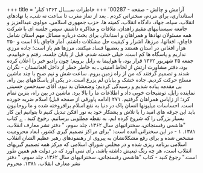 +++
title = 'آرامش و چالش - صفحه - 00287'
+++
خاطرات ســــال ۱۳۶۲ کنار استانداری، برای مردم، سخنرانی کردم . بعد از نماز مغرب تا ساعت نه شب، با نهادهای انقلاب، سپاه، جهاد، دادگاه انقلاب، کمیته ها، حزب جمهوری اسلامی، مولوی عبدالعزیز و جامعه سیستانیهای مقیم زاهدان، ملاقات و مذاکره داشتم. سپس جلسه ای با شرکت همه مسئولان نهادها و همراهان و استاندار، برای بحث درباره مسائل مهم استان شامل قاچاق، افغانها، مرزها، اشرار و کیفیت حل مشکلات داشتم. آمار قاچاق بالا است و ۲۵۰ هزار افغانی در استان هستند و بعضیها فساد میکنند، مرزها هم باز است؛ جاده مرزی نداریم و پاسگاه ها کم است. خیلی خسته شدم. قبل از پایان جلسه، رفتم و خوابیدم. جمعه ۲۵ شهریور ۱۳۶۲ قرار بود، با هواپیما به زابل برویم؛ چون رادیو خبر را اعلان کرده بود، دفتر مشاورت ارتش از لحاظ امنیتی ـ به خاطر خطر از داخل افغانستان - نگران شدند و تصمیم گرفتند که من از راه زمین بروم. ساعت شش و نیم صبح با چند ماشین مسلح حرکت کردیم. جاده خشک و بیابان لم يزرع است. در یکی از پاسگاههای بین راه، بی مقدمه پیاده شدیم و رسیدگی کردیم؛ وضعشان بد نبود. آقای سیدحسن حسینی نماینده زابل، توضیحات خوبی داد و اطلاعات ما را بالا برد. ماشین در بین راه، بنزین تمام کرد؛ از زاپاس همراهان گرفتیم. ۲۷۱ (ادامه پاورقی از صفحه قبل) اسلام ضربه خورده است. احساسات میلیونها انسان پاک در دنیا به نفع اسلام برافروخته شده و ما روحانیون باید این جرقه های امید را با تلاش و پشتکار خود به نور افکن تبدیل کنیم تا بتوانیم این کار بسیار بزرگی را که شروع کرده ایم، به نقطه مطلوبی برسانیم. رجوع کنید . ے کتاب "هاشمی رفسنجانی، سخنرانیهای سال ۱۳۶۲، جلد سوم، " دفتر نشر معارف انقلاب، ۱۳۸۱. ۱ - در این سخنرانی آمده است: "برای مراکز تصمیم گیری کشور، ابعاد محرومیت مشخص شده و برای رفع مشکلاتشان به پیروی از رهنمودهای رهبر عظیم الشان انقلاب اسلامی برنامه ریزی شده و در مجلس شورای اسلامی که مرکز همه تصمیم گیریهای انقلاب است، هر چه رنگ تبعیض داشته باشد، رأی نمی آورد که در دولت هم همین طور است." رجوع کنید - کتاب "هاشمی رفسنجانی، سخنرانیهای سال ۱۳۶۲، جلد سوم، " دفتر نشر معارف انقلاب، ۱۳۸۱. محروم